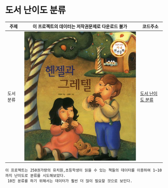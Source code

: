 # 도서 난이도 분류

<!-- <pre><code><pre/><code/>안에 코드를 넣으면 된다 -->
| 주제 |이 프로젝트의 데이터는 저작권문제로 다운로드 불가| 코드주소 |
|------|-----|----------|
|도서 분류|<img src="./img/캡처.JPG" width="100%" height="70%">|[도서 난이도 분류](https://github.com/kwong3528/Book-Difficulty-Classification/blob/master/%EB%8F%84%EC%84%9C%20%EB%82%9C%EC%9D%B4%EB%8F%84%20%EB%B6%84%EB%A5%98/%EC%9E%84%EB%B2%A0%EB%94%A9%20%EC%B5%9C%EC%A2%85%EB%B3%B8.ipynb)|

<pre><code>이 프로젝트는 250권가량의 유치원,초등학생이 읽을 수 있는 책들의 데이터를 이용하여 1~10까지 난이도로 분류를 시도해보았다.
 10진 분류를 하기 위해서는 데이터가 훨씬 더 많이 필요할 것으로 보인다.<pre/><code/>
